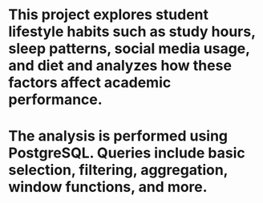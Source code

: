 # This project explores student lifestyle habits such as study hours, sleep patterns, social media usage, and diet and analyzes how these factors affect academic performance.
# The analysis is performed using PostgreSQL. Queries include basic selection, filtering, aggregation, window functions, and more.
